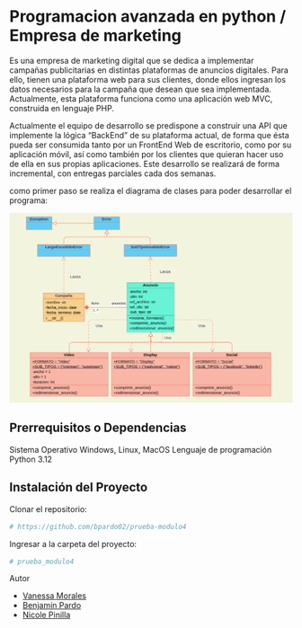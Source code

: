 # Programacion avanzada en python / Empresa de marketing 

Es una empresa de marketing digital que se dedica a implementar campañas publicitarias en distintas plataformas de anuncios digitales. Para ello, tienen una plataforma web para sus clientes, donde ellos ingresan los datos necesarios para la campaña que desean que sea implementada. Actualmente, esta plataforma funciona como una aplicación web MVC, construida en lenguaje PHP. 

Actualmente el  equipo de desarrollo se predispone a construir una API que implemente la lógica “BackEnd” de su plataforma actual, de forma que ésta pueda ser consumida tanto por un FrontEnd Web de escritorio, como por su aplicación móvil, así como también por los clientes que quieran hacer uso de ella en sus propias aplicaciones. Este
desarrollo se realizará de forma incremental, con entregas parciales cada dos semanas.

como primer paso se realiza el diagrama de clases para poder desarrollar el programa:

![alt text](diagrama-de-clase-poo.png)

## Prerrequisitos o Dependencias

Sistema Operativo Windows, Linux, MacOS
Lenguaje de programación Python 3.12

## Instalación del Proyecto

Clonar el repositorio:

```bash
# https://github.com/bpardo02/prueba-modulo4
```

Ingresar a la carpeta del proyecto:

```bash
# prueba_modulo4
```

Autor

- [Vanessa Morales](https://github.com/vanemn)
- [Benjamín Pardo](https://github.com/bpardo02)
- [Nicole Pinilla](https://github.com/Npinilla19)
